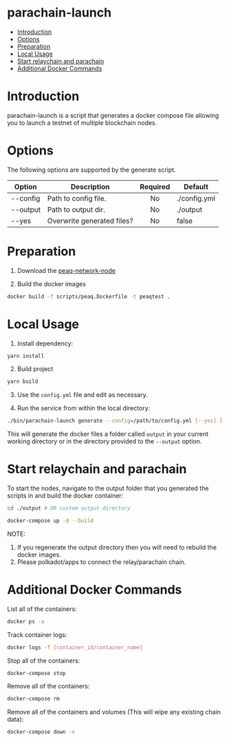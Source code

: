 # parachain-launch

- [Introduction](#introduction)
- [Options](#options)
- [Preparation](#preparation)
- [Local Usage](#local-usage)
- [Start relaychain and parachain](#start-relaychain-and-parachain)
- [Additional Docker Commands](#additional-docker-commands)

# Introduction

parachain-launch is a script that generates a docker compose file allowing you to launch a testnet of multiple blockchain nodes.

# Options

The following options are supported by the generate script.

| Option        | Description                |Required            | Default      |
| ------------- |----------------------------|:------------------:|--------------|
| --config      | Path to config file.       | No                 | ./config.yml |
| --output      | Path to output dir.        | No                 | ./output     |
| --yes         | Overwrite generated files? | No                 | false        |

# Preparation

1. Download the [peaq-network-node](https://github.com/peaqnetwork/peaq-network-node)

2. Build the docker images
```sh
docker build -f scripts/peaq.Dockerfile -t peaqtest .
```

# Local Usage

1. Install dependency:

```sh
yarn install
```

2. Build project

```sh
yarn build
```

3. Use the `config.yml` file and edit as necessary.

4. Run the service from within the local directory:

```sh
./bin/parachain-launch generate --config=/path/to/config.yml [--yes] [--output=/path/to/output]
```

This will generate the docker files a folder called `output` in your current working directory or in the directory provided to the `--output` option.

# Start relaychain and parachain

To start the nodes, navigate to the output folder that you generated the scripts in and build the docker container:

```sh
cd ./output # OR custom output directory

docker-compose up -d --build
```

NOTE:

1. If you regenerate the output directory then you will need to rebuild the docker images.
2. Please polkadot/apps to connect the relay/parachain chain.

# Additional Docker Commands

List all of the containers:

```sh
docker ps -a
```

Track container logs:

```sh
docker logs -f [container_id/container_name]
```

Stop all of the containers:

```sh
docker-compose stop
```

Remove all of the containers:

```sh
docker-compose rm
```

Remove all of the containers and volumes (This will wipe any existing chain data):

```sh
docker-compose down -v
```
